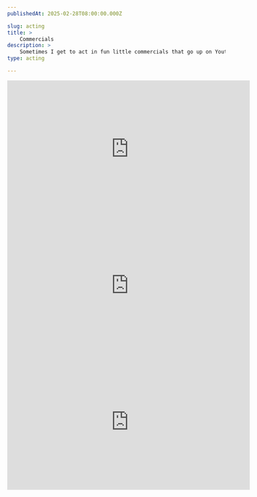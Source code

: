 ```yaml
---
publishedAt: 2025-02-28T08:00:00.000Z

slug: acting
title: >
    Commercials
description: >
    Sometimes I get to act in fun little commercials that go up on Youtube. Check them out!
type: acting

---
```

<iframe width="560" height="315" src="https://www.youtube.com/embed/mPTMHd8qgDo?si=bOWE1S7RIr-TbIig" title="YouTube video player" frameborder="0" allow="accelerometer; autoplay; clipboard-write; encrypted-media; gyroscope; picture-in-picture; web-share" referrerpolicy="strict-origin-when-cross-origin" allowfullscreen></iframe>

<iframe width="560" height="315" src="https://www.youtube.com/embed/ODsEurbg0Ys?si=t7rKktu4Vdp_am9n" title="YouTube video player" frameborder="0" allow="accelerometer; autoplay; clipboard-write; encrypted-media; gyroscope; picture-in-picture; web-share" referrerpolicy="strict-origin-when-cross-origin" allowfullscreen></iframe>

<iframe width="560" height="315" src="https://www.youtube.com/embed/I303GQ7mb6I?si=_6gWt3YSxw0hh1RH" title="YouTube video player" frameborder="0" allow="accelerometer; autoplay; clipboard-write; encrypted-media; gyroscope; picture-in-picture; web-share" referrerpolicy="strict-origin-when-cross-origin" allowfullscreen></iframe>